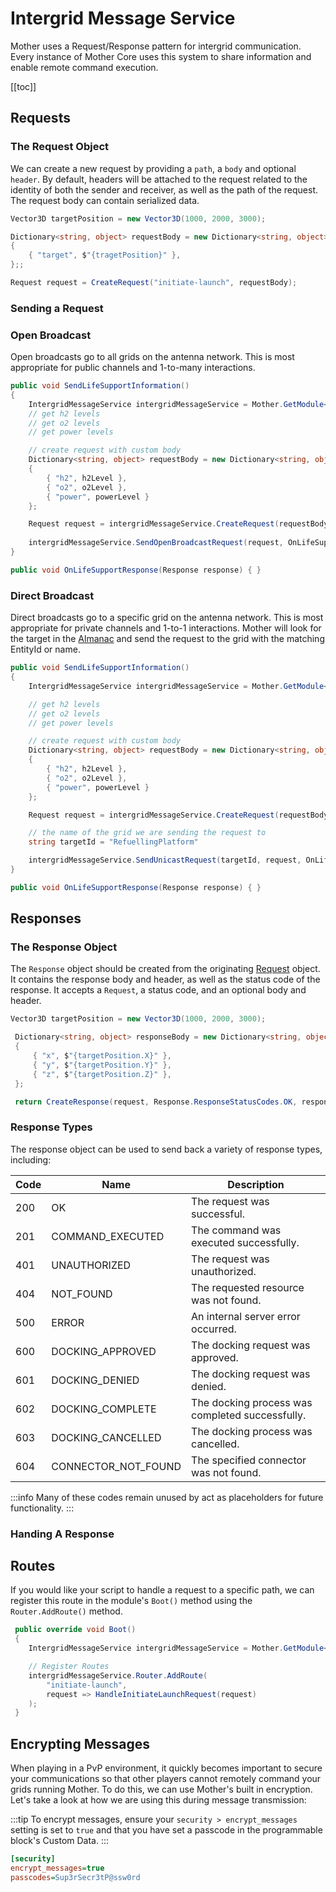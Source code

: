 # Intergrid Message Service


Mother uses a Request/Response pattern for intergrid communication. Every instance of Mother Core uses this system to share information and enable remote command execution.

[[toc]]

## Requests

### The Request Object

We can create a new request by providing a `path`, a `body` and optional `header`. By default, headers will be attached to the request related to the identity of both the sender and receiver, as well as the path of the request. The request body can contain serialized data. 

```csharp
Vector3D targetPosition = new Vector3D(1000, 2000, 3000);

Dictionary<string, object> requestBody = new Dictionary<string, object>
{
    { "target", $"{tragetPosition}" },
};;

Request request = CreateRequest("initiate-launch", requestBody);
```

### Sending a Request

### Open Broadcast

Open broadcasts go to all grids on the antenna network. This is most appropriate for public channels and 1-to-many interactions.

```csharp title="LifeSupportModule.cs"
public void SendLifeSupportInformation()
{
    IntergridMessageService intergridMessageService = Mother.GetModule<IntergridMessageService>();
    // get h2 levels
    // get o2 levels
    // get power levels

    // create request with custom body
    Dictionary<string, object> requestBody = new Dictionary<string, object>
    {
        { "h2", h2Level },
        { "o2", o2Level },
        { "power", powerLevel }
    };

    Request request = intergridMessageService.CreateRequest(requestBody);
    
    intergridMessageService.SendOpenBroadcastRequest(request, OnLifeSupportResponse);
}

public void OnLifeSupportResponse(Response response) { }   
```


### Direct Broadcast

Direct broadcasts go to a specific grid on the antenna network. This is most appropriate for private channels and 1-to-1 interactions. Mother will look for the target in the [Almanac](../Almanac.md) and send the request to the grid with the matching EntityId or name.

```csharp
public void SendLifeSupportInformation()
{
    IntergridMessageService intergridMessageService = Mother.GetModule<IntergridMessageService>();

    // get h2 levels
    // get o2 levels
    // get power levels

    // create request with custom body
    Dictionary<string, object> requestBody = new Dictionary<string, object>
    {
        { "h2", h2Level },
        { "o2", o2Level },
        { "power", powerLevel }
    };

    Request request = intergridMessageService.CreateRequest(requestBody);

    // the name of the grid we are sending the request to
    string targetId = "RefuellingPlatform"

    intergridMessageService.SendUnicastRequest(targetId, request, OnLifeSupportResponse);
}

public void OnLifeSupportResponse(Response response) { }   
```

## Responses

### The Response Object

The `Response` object should be created from the originating [Request](#the-request-object) object. It contains the response body and header, as well as the status code of the response. It accepts a `Request`, a status code, and an optional body and header.

```csharp
Vector3D targetPosition = new Vector3D(1000, 2000, 3000);

 Dictionary<string, object> responseBody = new Dictionary<string, object>()
 {
     { "x", $"{targetPosition.X}" },
     { "y", $"{targetPosition.Y}" },
     { "z", $"{targetPosition.Z}" },
 };

 return CreateResponse(request, Response.ResponseStatusCodes.OK, responseBody);
```

### Response Types
The response object can be used to send back a variety of response types, including:

<!-- table of response codes , names, and description -->
| Code | Name                  | Description                                  |
|------|-----------------------|----------------------------------------------|
| 200  | OK                    | The request was successful.                  |
| 201  | COMMAND_EXECUTED      | The command was executed successfully.       |
| 401  | UNAUTHORIZED          | The request was unauthorized.                |
| 404  | NOT_FOUND             | The requested resource was not found.        |
| 500  | ERROR                 | An internal server error occurred.           |
| 600  | DOCKING_APPROVED      | The docking request was approved.
| 601  | DOCKING_DENIED        | The docking request was denied.              |
| 602  | DOCKING_COMPLETE      | The docking process was completed successfully. |
| 603  | DOCKING_CANCELLED     | The docking process was cancelled.           |
| 604  | CONNECTOR_NOT_FOUND   | The specified connector was not found. |

:::info
Many of these codes remain unused by act as placeholders for future functionality.
:::

### Handing A Response

## Routes

If you would like your script to handle a request to a specific path, we can register this route in the module's `Boot()` method using the `Router.AddRoute()` method.

```csharp title="MissileGuidanceModule.cs"
 public override void Boot()
 {
    IntergridMessageService intergridMessageService = Mother.GetModule<IntergridMessageService>();

    // Register Routes
    intergridMessageService.Router.AddRoute(
        "initiate-launch", 
        request => HandleInitiateLaunchRequest(request)
    );
 }
```

## Encrypting Messages
When playing in a PvP environment, it quickly becomes important to secure your communications so that other players cannot remotely command your grids running Mother.  To do this, we can use Mother's built in encryption. Let's take a look at how we are using this during message transmission:

:::tip
To encrypt messages, ensure your `security > encrypt_messages` setting is set to `true` and that you have set a passcode in the programmable block's Custom Data.
:::

```ini title="Mother > Custom Data"
[security]
encrypt_messages=true
passcodes=Sup3rSecr3tP@ssw0rd
```
